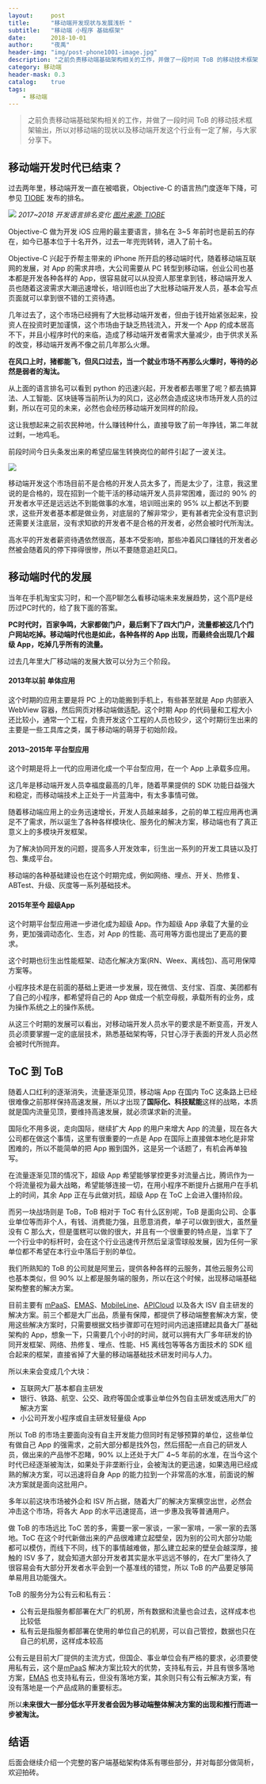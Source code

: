 ```yaml
---
layout:     post
title:      "移动端开发现状与发展浅析 "
subtitle:   "移动端 小程序 基础框架"
date:       2018-10-01
author:     "夜禹"
header-img: "img/post-phone1001-image.jpg"
description: "之前负责移动端基础架构相关的工作，并做了一段时间 ToB 的移动技术框架输出，所以对移动端的现状以及移动端开发这个行业有一定了解，与大家分享下"
category: 移动端
header-mask: 0.3
catalog:    true
tags:
    - 移动端
---
```


> 之前负责移动端基础架构相关的工作，并做了一段时间 ToB 的移动技术框架输出，所以对移动端的现状以及移动端开发这个行业有一定了解，与大家分享下。

## 移动端开发时代已结束？
过去两年里，移动端开发一直在被唱衰，Objective-C 的语言热门度逐年下降，可参见 [TIOBE](https://www.tiobe.com/tiobe-index/) 发布的排名。

![](/img/in-post/1001/TIOBE.png)
*2017~2018 开发语言排名变化 [图片来源: TIOBE][1]*

Objective-C 做为开发 iOS 应用的最主要语言，排名在 3~5 年前时也是前五的存在，如今已基本位于十名开外，过去一年兜兜转转，进入了前十名。

Objective-C 兴起于乔帮主带来的 iPhone 所开启的移动端时代，随着移动端互联网的发展，对 App 的需求井喷，大公司需要从 PC 转型到移动端，创业公司也基本都是开发各种各样的 App，很容易就可以从投资人那里拿到钱，移动端开发人员也随着这波需求大潮迅速增长，培训班也出了大批移动端开发人员，基本会写点页面就可以拿到很不错的工资待遇。

几年过去了，这个市场已经拥有了大批移动端开发者，但由于钱开始紧张起来，投资人在投资时更加谨慎，这个市场由于缺乏热钱流入，开发一个 App 的成本居高不下，并且小程序时代的来临，造成了移动端开发者需求大量减少，由于供求关系的改变，移动端开发再不像之前几年那么火爆。

**在风口上时，猪都能飞，但风口过去，当一个就业市场不再那么火爆时，等待的必然是弱者的淘汰。**

从上面的语言排名可以看到 python 的迅速兴起，开发者都去哪里了呢？都去搞算法、人工智能、区块链等当前所认为的风口，这必然会造成这块市场开发人员的过剩，所以在可见的未来，必然也会经历移动端开发同样的阶段。

这让我想起来之前农民种地，什么赚钱种什么，直接导致了前一年挣钱，第二年就过剩，一地鸡毛。

前段时间今日头条发出来的希望应届生转换岗位的邮件引起了一波关注。

![](/img/in-post/1001/toutiao.jpg)

移动端开发这个市场目前不是合格的开发人员太多了，而是太少了，注意，我这里说的是合格的，现在招到一个能干活的移动端开发人员非常困难，面过的 90% 的开发者水平还是远远达不到能做事的水准，培训班出来的 95% 以上都达不到要求，这些开发者基本都是做业务，对底层的了解非常少，更有甚者完全没有意识到还需要关注底层，没有求知欲的开发者不是合格的开发者，必然会被时代所淘汰。

高水平的开发者薪资待遇依然很高，基本不受影响，那些冲着风口赚钱的开发者必然被会随着风的停下摔得很惨，所以不要随意追赶风口。

## 移动端时代的发展
当年在手机淘宝实习时，和一个高P聊怎么看移动端未来发展趋势，这个高P是经历过PC时代的，给了我下面的答案。

**PC时代时，百家争鸣，大家都做门户，最后剩下了四大门户，流量都被这几个门户网站吃掉。移动端时代也是如此，各种各样的 App 出现，而最终会出现几个超级 App，吃掉几乎所有的流量。**

过去几年里大厂移动端的发展大致可以分为三个阶段。

#### 2013年以前 单体应用
这个时期的应用主要是将 PC 上的功能搬到手机上，有些甚至就是 App 内部嵌入 WebView 容器，然后网页对移动端做适配。这个时期 App 的代码量和工程大小还比较小，通常一个工程，负责开发这个工程的人员也较少，这个时期衍生出来的主要是一些工具库之类，属于移动端的萌芽于初始阶段。

#### 2013~2015年 平台型应用
这个时期是将上一代的应用进化成一个平台型应用，在一个 App 上承载多应用。

这几年是移动端开发人员幸福度最高的几年，随着苹果提供的 SDK 功能日益强大和稳定，而移动端技术上正处于一片蓝海中，有太多事情可做。

随着移动端应用上的业务迅速增长，开发人员越来越多，之前的单工程应用再也满足不了需求，所以诞生了各种各样模块化、服务化的解决方案，移动端也有了真正意义上的多模块开发框架。

为了解决协同开发的问题，提高多人开发效率，衍生出一系列的开发工具链以及打包、集成平台。

移动端的各种基础建设也在这个时期完成，例如网络、埋点、开关、热修复、ABTest、升级、灰度等一系列基础技术。

#### 2015年至今 超级App
这个时期平台型应用进一步进化成为超级 App。作为超级 App 承载了大量的业务，更加强调动态化、生态，对 App 的性能、高可用等方面也提出了更高的要求。

这个时期也衍生出性能框架、动态化解决方案(RN、Weex、离线包)、高可用保障方案等。

小程序技术是在前面的基础上更进一步发展，现在微信、支付宝、百度、美团都有了自己的小程序，都希望将自己的 App 做成一个航空母舰，承载所有的业务，成为操作系统之上的操作系统。

从这三个时期的发展可以看出，对移动端开发人员水平的要求是不断变高，开发人员必须要掌握一定的底层技术，熟悉基础架构等，只甘心浮于表面的开发人员必然会被时代所抛弃。

## ToC 到 ToB
随着人口红利的逐渐消失，流量逐渐见顶，移动端 App 在国内 ToC 这条路上已经很难像之前那样保持高速发展，所以才出现了**国际化、科技赋能**这样的战略，本质就是国内流量见顶，要维持高速发展，就必须谋求新的流量。

国际化不用多说，走向国际，继续扩大 App 的用户来增大 App 的流量，现在各大公司都在做这个事情，这里有很重要的一点是 App 在国际上直接做本地化是非常困难的，所以不能简单的把 App 搬到国外，这是另一个话题了，有机会再单独写。

在流量逐渐见顶的情况下，超级 App 希望能够掌控更多对流量占比，腾讯作为一个将流量视为最大战略，希望能够连接一切，在用小程序不断提升占据用户在手机上的时间，其余 App 正在与此做对抗，超级 App 在 ToC 上会进入僵持阶段。

而另一块战场则是 ToB，ToB 相对于 ToC 有什么区别呢，ToB 是面向公司、企事业单位等而非个人，有钱、消费能力强，且愿意消费，单子可以做到很大，虽然量没有 C 那么大，但是蛋糕可以做的很大，并且有一个很重要的特点是，当拿下了一个行业中的标杆时，会在这个行业迅速传开然后呈滚雪球般发展，因为任何一家单位都不希望在本行业中落后于别的单位。

我们所熟知的 ToB 的公司就是阿里云，提供各种各样的云服务，其他云服务公司也基本类似，但 90% 以上都是服务端的服务，所以在这个时候，出现移动端基础架构整套的解决方案。

目前主要有 [mPaaS](https://tech.antfin.com/products/MPAAS)、[EMAS](https://www.aliyun.com/product/emas?spm=a2c4g.11174283.digitalization.15.3f723ca01xW7nW)、[MobileLine](https://cloud.tencent.com/product/tac)、[APICloud](https://www.apicloud.com/) 以及各大 ISV 自主研发的解决方案。前三个都是大厂出品，质量有保障，都提供了移动端整套解决方案，使用这些解决方案时，只需要根据文档步骤即可在短时间内迅速搭建起具备大厂基础架构的 App，想象一下，只需要几个小时的时间，就可以拥有大厂多年研发的协同开发框架、网络、热修复、埋点、性能、H5 离线包等等各方面技术的 SDK 组合起来的框架，直接省掉了大量的移动端基础技术研发时间与人力。

所以未来会变成几个大块：
* 互联网大厂基本都自主研发
* 银行、铁路、航空、公交、政府等国企或事业单位外包自主研发或选用大厂的解决方案
* 小公司开发小程序或自主研发轻量级 App

所以 ToB 的市场主要面向没有自主开发能力但同时有足够预算的单位，这些单位有做自己 App 的强需求，之前大部分都是找外包，然后搭配一点自己的研发人员，做出来的产品惨不忍睹，90% 以上还处于大厂 4~5 年前的水准，在当今这个时代已经逐渐被淘汰，如果处于非垄断行业，会被淘汰的更迅速，如果选用已经成熟的解决方案，可以迅速将自身 App 的能力拉到一个非常高的水准，前面说的解决方案就是面向这批用户。

多年以前这块市场被外企和 ISV 所占据，随着大厂的解决方案横空出世，必然会冲击这个市场，将各大 App 的水平迅速提高，进一步惠及我等普通用户。

做 ToB 的市场远比 ToC 苦的多，需要一家一家谈，一家一家啃，一家一家的去落地。ToC 在这个时代新做出来的产品很难建立起壁垒，因为别的公司大部分功能都可以模仿，而线下不同，线下的事情越难做，那么建立起来的壁垒会越深厚，接触的 ISV 多了，就会知道大部分开发者其实是水平远远不够的，在大厂里待久了很容易会有大部分开发者水平会到一个基准线的错觉，所以 ToB 的产品要足够简单易用且功能强大。

ToB 的服务分为公有云和私有云：
* 公有云是指服务都部署在大厂的机房，所有数据和流量也会过去，这样成本也比较低
* 私有云是指服务都部署在使用的单位自己的机房，可以自己管控，数据也只在自己的机房，这样成本较高

公有云是目前大厂提供的主流方式，但国企、事业单位会有严格的要求，必须要使用私有云，这个是[mPaaS](https://tech.antfin.com/products/MPAAS) 解决方案比较大的优势，支持私有云，并且有很多落地方案，[EMAS](https://www.aliyun.com/product/emas?spm=a2c4g.11174283.digitalization.15.3f723ca01xW7nW) 也支持私有云，但没有落地方案，其余则只有公有云解决方案，有没有落地是一个产品成熟的重要标志。

所以**未来很大一部分低水平开发者会因为移动端整体解决方案的出现和推行而进一步被淘汰。**

## 结语
后面会继续介绍一个完整的客户端基础架构体系有哪些部分，并对每部分做简析，欢迎拍砖。

[1]: https://www.tiobe.com/tiobe-index/